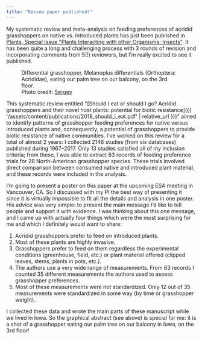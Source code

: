 ```yaml
---
title: "Review paper published!"
---
```


My systematic review and meta-analysis on feeding preferences of acridid grasshoppers on native vs.
introduced plants has just been published in [Plants, Special Issue "Plants Interacting with other
Organisms: Insects"](https://www.mdpi.com/2223-7747/7/4/83).<!--more--> It has been quite a long and challenging process with 3 rounds of
revision and incorporating comments from 5(!) reviewers, but I’m really excited to see it published.


<figure class="text-center">
  <img class="ic4f-mtrig ic4f-zoomin figure-img img-fluid ic4f-max-height-md"
       src="{{ '/assets/content/blog/grasshopper-iowa.jpg' | relative_url }}" alt="">
  <figcaption class="figure-caption">Differential grasshopper, Melanoplus differentials (Orthoptera:
  Acrididae), eating our palm tree on our balcony, on the 3rd floor. 
  <br>Photo credit: <a href="http://ic4f.me">Sergey</a>
  </figcaption>
</figure>

This systematic review entitled "[Should I eat or should I go? Acridid grasshoppers and their novel
host plants: potential for biotic resistance]({{ '/assets/content/publications/2018_should_i_eat.pdf' | relative_url }})" 
aimed to identify patterns of grasshopper feeding preferences for native versus introduced plants
and, consequently, a potential of grasshoppers to provide biotic resistance of native communities.
I’ve worked on this review for a total of almost 2 years: I collected 2146 studies (from six
databases) published during 1967–2017. Only 13 studies satisfied all of my inclusion criteria; from
these, I was able to extract 63 records of feeding preference trials for 28 North-American
grasshopper species. These trials involved direct comparison between consumed native and introduced
plant material, and these records were included in the analysis. 

I’m going to present a poster on this paper at the upcoming ESA meeting in Vancouver, CA. So I
discussed with my PI the best way of presenting it since it is virtually impossible to fit all the
details and analysis in one poster. His advice was very simple: to present the main message I’d like
to tell people and support it with evidence. I was thinking about this one message, and I came up
with actually four things which were the most surprising for me and which I definitely would want to
share:

1.	Acridid grasshoppers prefer to feed on introduced plants.
2.	Most of these plants are highly invasive.
3.	Grasshoppers prefer to feed on them regardless the experimental conditions (greenhouse, field,
    etc.) or plant material offered (clipped leaves, stems, plants in pots, etc.).
4.	The authors use a very wide range of measurements. From 63 records I counted 35 different
    measurements the authors used to assess grasshopper preferences. 
5.	Most of these measurements were not standardized. Only 12 out of 35 measurements were
    standardized in some way (by time or grasshopper weight). 

I collected these data and wrote the main parts of these manuscript while we lived in Iowa.  So the
graphical abstract (see above) is special for me: it is a shot of a grasshopper eating our palm tree
on our balcony in Iowa, on the 3rd floor! 
